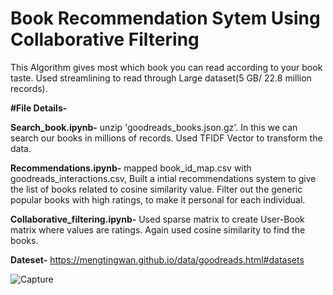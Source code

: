 # Book Recommendation Sytem Using Collaborative Filtering
This Algorithm gives most which book you can read according to your book taste. 
Used streamlining to read through Large dataset(5 GB/ 22.8 million records). 

**#File Details-**

**Search_book.ipynb-** unzip 'goodreads_books.json.gz'. In this we can search our books in millions of records. Used TFIDF Vector to transform the data.

**Recommendations.ipynb-** mapped book_id_map.csv with goodreads_interactions.csv, Built a intial recommendations system to give the list of books related to cosine similarity value. Filter out the generic popular books with high ratings, to make it personal for each individual.

**Collaborative_filtering.ipynb-** Used sparse matrix to create User-Book matrix where values are ratings. Again used cosine similarity to find the books.

**Dateset-**  [https://mengtingwan.github.io/data/goodreads.html#datasets
](https://mengtingwan.github.io/data/goodreads.html#datasets)


![Capture](https://github.com/user-attachments/assets/00edcdb3-4e2f-410e-a821-5372a89a502b)
